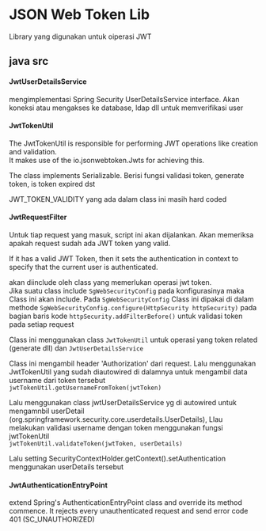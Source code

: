 # JSON Web Token Lib

Library yang digunakan untuk oiperasi JWT

## java src

#### JwtUserDetailsService

mengimplementasi Spring Security UserDetailsService interface. Akan koneksi atau mengakses ke database, ldap dll untuk memverifikasi user 

#### JwtTokenUtil

The JwtTokenUtil is responsible for performing JWT operations like creation and validation.   
It makes use of the io.jsonwebtoken.Jwts for achieving this.

The class implements Serializable. 
Berisi fungsi validasi token, generate token, is token expired dst

JWT_TOKEN_VALIDITY yang ada dalam class ini masih hard coded

#### JwtRequestFilter

Untuk tiap request yang masuk, script ini akan dijalankan. Akan memeriksa apakah request sudah ada JWT token yang valid.

If it has a valid JWT Token, then it sets the authentication in context to specify that the current user is authenticated.

akan diinclude oleh class yang memerlukan operasi jwt token.   
Jika suatu class include `SgWebSecurityConfig` pada konfigurasinya maka Class ini akan include.
Pada `SgWebSecurityConfig` Class ini dipakai di dalam methode `SgWebSecurityConfig.configure(HttpSecurity httpSecurity)` pada bagian baris kode `httpSecurity.addFilterBefore()` untuk validasi token pada setiap request

   
Class ini menggunakan class `JwtTokenUtil` untuk operasi yang token related (generate dll) dan `JwtUserDetailsService` 

Class ini mengambil header 'Authorization' dari request. Lalu menggunakan JwtTokenUtil yang sudah diautowired di dalamnya untuk mengambil data username dari token tersebut   
`jwtTokenUtil.getUsernameFromToken(jwtToken)`   

Lalu menggunakan class jwtUserDetailsService yg di autowired untuk mengamnbil userDetail (org.springframework.security.core.userdetails.UserDetails), Llau melakukan validasi username dengan token menggunakan fungsi jwtTokenUtil   
`jwtTokenUtil.validateToken(jwtToken, userDetails)`   

Lalu setting SecurityContextHolder.getContext().setAuthentication menggunakan userDetails tersebut

#### JwtAuthenticationEntryPoint

extend Spring's AuthenticationEntryPoint class and override its method commence. 
It rejects every unauthenticated request and send error code 401 (SC_UNAUTHORIZED)

 